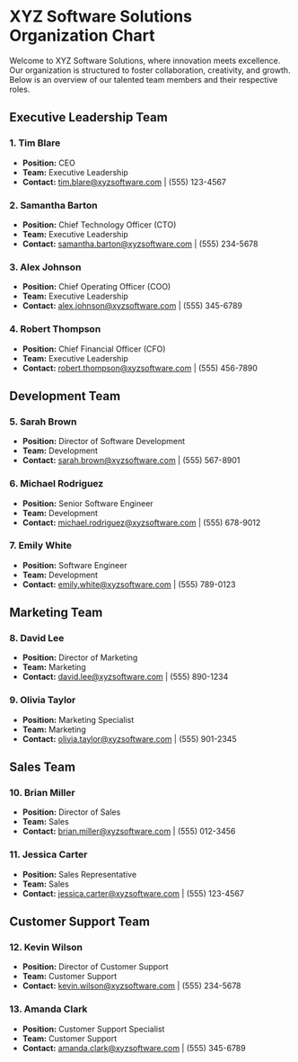 # XYZ Software Solutions Organization Chart

Welcome to XYZ Software Solutions, where innovation meets excellence. Our organization is structured to foster collaboration, creativity, and growth. Below is an overview of our talented team members and their respective roles.

## Executive Leadership Team

### 1. Tim Blare

- **Position:** CEO
- **Team:** Executive Leadership
- **Contact:** [tim.blare@xyzsoftware.com](mailto:tim.blare@xyzsoftware.com) | (555) 123-4567

### 2. Samantha Barton

- **Position:** Chief Technology Officer (CTO)
- **Team:** Executive Leadership
- **Contact:** [samantha.barton@xyzsoftware.com](mailto:samantha.barton@xyzsoftware.com) | (555) 234-5678

### 3. Alex Johnson

- **Position:** Chief Operating Officer (COO)
- **Team:** Executive Leadership
- **Contact:** [alex.johnson@xyzsoftware.com](mailto:alex.johnson@xyzsoftware.com) | (555) 345-6789

### 4. Robert Thompson

- **Position:** Chief Financial Officer (CFO)
- **Team:** Executive Leadership
- **Contact:** [robert.thompson@xyzsoftware.com](mailto:robert.thompson@xyzsoftware.com) | (555) 456-7890

## Development Team

### 5. Sarah Brown

- **Position:** Director of Software Development
- **Team:** Development
- **Contact:** [sarah.brown@xyzsoftware.com](mailto:sarah.brown@xyzsoftware.com) | (555) 567-8901

### 6. Michael Rodriguez

- **Position:** Senior Software Engineer
- **Team:** Development
- **Contact:** [michael.rodriguez@xyzsoftware.com](mailto:michael.rodriguez@xyzsoftware.com) | (555) 678-9012

### 7. Emily White

- **Position:** Software Engineer
- **Team:** Development
- **Contact:** [emily.white@xyzsoftware.com](mailto:emily.white@xyzsoftware.com) | (555) 789-0123

## Marketing Team

### 8. David Lee

- **Position:** Director of Marketing
- **Team:** Marketing
- **Contact:** [david.lee@xyzsoftware.com](mailto:david.lee@xyzsoftware.com) | (555) 890-1234

### 9. Olivia Taylor

- **Position:** Marketing Specialist
- **Team:** Marketing
- **Contact:** [olivia.taylor@xyzsoftware.com](mailto:olivia.taylor@xyzsoftware.com) | (555) 901-2345

## Sales Team

### 10. Brian Miller

- **Position:** Director of Sales
- **Team:** Sales
- **Contact:** [brian.miller@xyzsoftware.com](mailto:brian.miller@xyzsoftware.com) | (555) 012-3456

### 11. Jessica Carter

- **Position:** Sales Representative
- **Team:** Sales
- **Contact:** [jessica.carter@xyzsoftware.com](mailto:jessica.carter@xyzsoftware.com) | (555) 123-4567

## Customer Support Team

### 12. Kevin Wilson

- **Position:** Director of Customer Support
- **Team:** Customer Support
- **Contact:** [kevin.wilson@xyzsoftware.com](mailto:kevin.wilson@xyzsoftware.com) | (555) 234-5678

### 13. Amanda Clark

- **Position:** Customer Support Specialist
- **Team:** Customer Support
- **Contact:** [amanda.clark@xyzsoftware.com](mailto:amanda.clark@xyzsoftware.com) | (555) 345-6789
